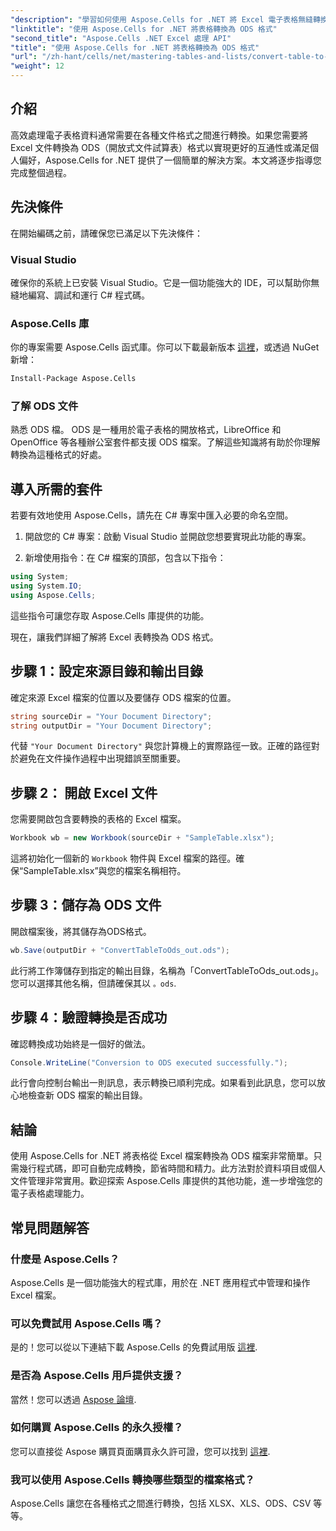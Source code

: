 ```yaml
---
"description": "學習如何使用 Aspose.Cells for .NET 將 Excel 電子表格無縫轉換為 ODS 格式。本指南循序漸進。"
"linktitle": "使用 Aspose.Cells for .NET 將表格轉換為 ODS 格式"
"second_title": "Aspose.Cells .NET Excel 處理 API"
"title": "使用 Aspose.Cells for .NET 將表格轉換為 ODS 格式"
"url": "/zh-hant/cells/net/mastering-tables-and-lists/convert-table-to-ods-format/"
"weight": 12
---
```


## 介紹

高效處理電子表格資料通常需要在各種文件格式之間進行轉換。如果您需要將 Excel 文件轉換為 ODS（開放式文件試算表）格式以實現更好的互通性或滿足個人偏好，Aspose.Cells for .NET 提供了一個簡單的解決方案。本文將逐步指導您完成整個過程。

## 先決條件

在開始編碼之前，請確保您已滿足以下先決條件：

### Visual Studio

確保你的系統上已安裝 Visual Studio。它是一個功能強大的 IDE，可以幫助你無縫地編寫、調試和運行 C# 程式碼。

### Aspose.Cells 庫

你的專案需要 Aspose.Cells 函式庫。你可以下載最新版本 [這裡](https://releases.aspose.com/cells/net/)，或透過 NuGet 新增：

```bash
Install-Package Aspose.Cells
```

### 了解 ODS 文件

熟悉 ODS 檔。 ODS 是一種用於電子表格的開放格式，LibreOffice 和 OpenOffice 等各種辦公室套件都支援 ODS 檔案。了解這些知識將有助於你理解轉換為這種格式的好處。

## 導入所需的套件

若要有效地使用 Aspose.Cells，請先在 C# 專案中匯入必要的命名空間。

1. 開啟您的 C# 專案：啟動 Visual Studio 並開啟您想要實現此功能的專案。

2. 新增使用指令：在 C# 檔案的頂部，包含以下指令：

```csharp
using System;
using System.IO;
using Aspose.Cells;
```

這些指令可讓您存取 Aspose.Cells 庫提供的功能。

現在，讓我們詳細了解將 Excel 表轉換為 ODS 格式。

## 步驟 1：設定來源目錄和輸出目錄

確定來源 Excel 檔案的位置以及要儲存 ODS 檔案的位置。

```csharp
string sourceDir = "Your Document Directory";
string outputDir = "Your Document Directory";
```

代替 `"Your Document Directory"` 與您計算機上的實際路徑一致。正確的路徑對於避免在文件操作過程中出現錯誤至關重要。

## 步驟 2： 開啟 Excel 文件

您需要開啟包含要轉換的表格的 Excel 檔案。

```csharp
Workbook wb = new Workbook(sourceDir + "SampleTable.xlsx");
```

這將初始化一個新的 `Workbook` 物件與 Excel 檔案的路徑。確保“SampleTable.xlsx”與您的檔案名稱相符。

## 步驟 3：儲存為 ODS 文件

開啟檔案後，將其儲存為ODS格式。

```csharp
wb.Save(outputDir + "ConvertTableToOds_out.ods");
```

此行將工作簿儲存到指定的輸出目錄，名稱為「ConvertTableToOds_out.ods」。您可以選擇其他名稱，但請確保其以 `。ods`.

## 步驟 4：驗證轉換是否成功

確認轉換成功始終是一個好的做法。

```csharp
Console.WriteLine("Conversion to ODS executed successfully.");
```

此行會向控制台輸出一則訊息，表示轉換已順利完成。如果看到此訊息，您可以放心地檢查新 ODS 檔案的輸出目錄。

## 結論

使用 Aspose.Cells for .NET 將表格從 Excel 檔案轉換為 ODS 檔案非常簡單。只需幾行程式碼，即可自動完成轉換，節省時間和精力。此方法對於資料項目或個人文件管理非常實用。歡迎探索 Aspose.Cells 庫提供的其他功能，進一步增強您的電子表格處理能力。

## 常見問題解答

### 什麼是 Aspose.Cells？

Aspose.Cells 是一個功能強大的程式庫，用於在 .NET 應用程式中管理和操作 Excel 檔案。

### 可以免費試用 Aspose.Cells 嗎？

是的！您可以從以下連結下載 Aspose.Cells 的免費試用版 [這裡](https://releases。aspose.com/cells/net/).

### 是否為 Aspose.Cells 用戶提供支援？

當然！您可以透過 [Aspose 論壇](https://forum。aspose.com/c/cells/9).

### 如何購買 Aspose.Cells 的永久授權？

您可以直接從 Aspose 購買頁面購買永久許可證，您可以找到 [這裡](https://purchase。aspose.com/buy).

### 我可以使用 Aspose.Cells 轉換哪些類型的檔案格式？

Aspose.Cells 讓您在各種格式之間進行轉換，包括 XLSX、XLS、ODS、CSV 等等。